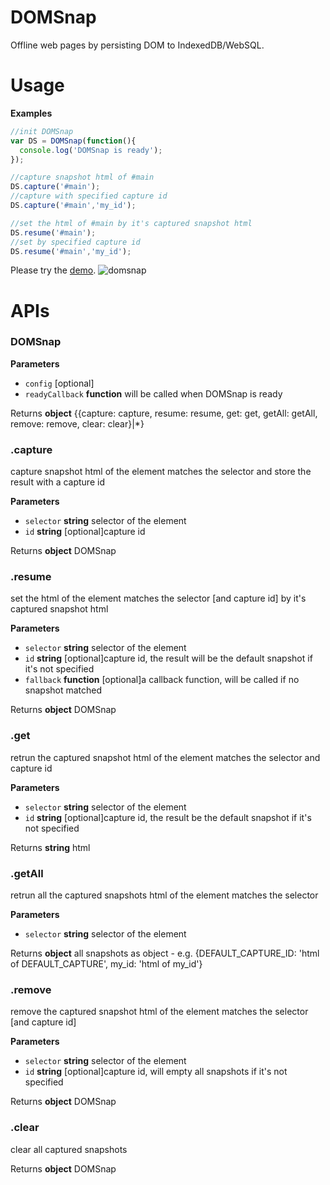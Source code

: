 DOMSnap
=================
Offline web pages by persisting DOM to IndexedDB/WebSQL.

Usage
=========
**Examples**

```javascript
//init DOMSnap
var DS = DOMSnap(function(){
  console.log('DOMSnap is ready');
});

//capture snapshot html of #main
DS.capture('#main');
//capture with specified capture id
DS.capture('#main','my_id');

//set the html of #main by it's captured snapshot html
DS.resume('#main');
//set by specified capture id
DS.resume('#main','my_id');
```
Please try the [demo](http://unbug.github.io/DOMSnap/).
![domsnap](https://cloud.githubusercontent.com/assets/799578/14041602/91577d80-f2ad-11e5-806e-19ef26a25a38.gif)

APIs
=========
### DOMSnap

**Parameters**

-   `config`  [optional]
-   `readyCallback` **function** will be called when DOMSnap is ready

Returns **object** {{capture: capture, resume: resume, get: get, getAll: getAll, remove: remove, clear: clear}|*}

### .capture

capture snapshot html of the element matches the selector and store the result with a capture id

**Parameters**

-   `selector` **string** selector of the element
-   `id` **string** [optional]capture id

Returns **object** DOMSnap

### .resume

set the html of the element matches the selector [and capture id] by it's captured snapshot html

**Parameters**

-   `selector` **string** selector of the element
-   `id` **string** [optional]capture id, the result will be the default snapshot if it's not specified
-   `fallback` **function** [optional]a callback function, will be called if no snapshot matched

Returns **object** DOMSnap


### .get

retrun the captured snapshot html of the element matches the selector and capture id

**Parameters**

-   `selector` **string** selector of the element
-   `id` **string** [optional]capture id, the result be the default snapshot if it's not specified

Returns **string** html

### .getAll

retrun all the captured snapshots html of the element matches the selector

**Parameters**

-   `selector` **string** selector of the element

Returns **object** all snapshots as object - e.g. {DEFAULT_CAPTURE_ID: 'html of DEFAULT_CAPTURE', my_id: 'html of my_id'}

### .remove

remove the captured snapshot html of the element matches the selector [and capture id]

**Parameters**

-   `selector` **string** selector of the element
-   `id` **string** [optional]capture id, will empty all snapshots if it's not specified

Returns **object** DOMSnap

### .clear

clear all captured snapshots

Returns **object** DOMSnap
